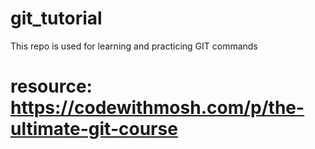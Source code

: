 # git_tutorial

This repo is used for learning and practicing GIT commands

# resource:  https://codewithmosh.com/p/the-ultimate-git-course

#

